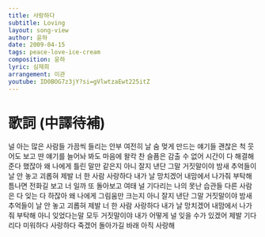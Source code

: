 ```yaml
---
title: 사랑하다
subtitle: Loving
layout: song-view
author: 윤하
date: 2009-04-15
tags: peace-love-ice-cream
composition: 윤하
lyric: 심재희
arrangement: 이관
youtube: ID0BOG7z3jY?si=gVlwtzaEwt225itZ
---
```


# 歌詞 (中譯待補)

널 아는 많은 사람들
가끔씩 들리는 안부
여전히 날 숨 멎게 만드는 얘기들
괜찮은 척 웃어도 보고
딴 얘기를 늘어놔 봐도
마음에 왈칵 찬 슬픔은 감출 수 없어
시간이 다 해결해 준다 했잖아
왜 나에게 틀린 말만 같은지
아니 잘지 낸단 그말 거짓말이야
밤새 추억들이
날 안 놓고 괴롭혀 제발
너 한 사람 사랑하다
내가 날 망치겠어
내맘에서 나가줘 부탁해
틈나면 전화길 보고
너 일까 또 돌아보고
여태 널 기다리는 나의 못난 습관들
다른 사람은 다 잊는 다 하잖아
왜 나에게 그림움만 크는지
아니 잘지 낸단 그말 거짓말이야
밤새 추억들이
날 안 놓고 괴롭혀 제발
너 한 사람 사랑하다
내가 날 망치겠어
내맘에서 나가줘 부탁해
아니 잊었다는말 모두 거짓말이야
내가 어떻게 널
잊을 수가 있겠어 제발
기다리다 미워하다 사랑하다 죽겠어
돌아가길 바래 아직 사랑해
